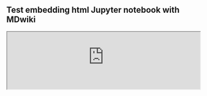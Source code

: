 ## Test embedding html Jupyter notebook with MDwiki

<iframe src="https://raw.githubusercontent.com/rikedyp/APLCourse/master/Creating%20your%20first%20Dyalog%20Jupyter%20Notebook.slides.html" width = "100%">
If you are reading this, your browser does not support inline frames. You can view this Jupyter notebook tutorial externally as a <a>static page</a> or <a>interactively</a>.
</iframe>
